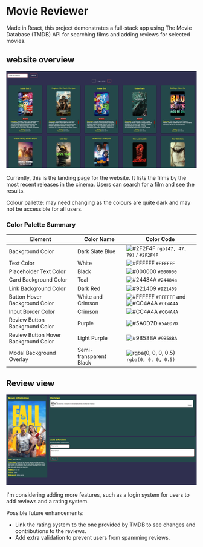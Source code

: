 # Movie Reviewer 

Made in React, this project demonstrates a full-stack app using The Movie Database (TMDB) API for searching films and adding reviews for selected movies.


## website overview


![Movie-review-db](/images/Movie-review-db.png)

Currently, this is the landing page for the website. It lists the films by the most recent releases in the cinema. Users can search for a film and see the results.


Colour pallette: may need changing as the colours are quite dark and may not be accessible for all users.

### Color Palette Summary

| Element                         | Color Name             | Color Code                                               |
|---------------------------------|------------------------|----------------------------------------------------------|
| Background Color                | Dark Slate Blue        | ![#2F2F4F](https://via.placeholder.com/15/2F2F4F/000000?text=+) `rgb(47, 47, 79)` / `#2F2F4F` |
| Text Color                      | White                  | ![#FFFFFF](https://via.placeholder.com/15/FFFFFF/000000?text=+) `#FFFFFF` |
| Placeholder Text Color          | Black                  | ![#000000](https://via.placeholder.com/15/000000/FFFFFF?text=+) `#000000` |
| Card Background Color           | Teal                   | ![#24484A](https://via.placeholder.com/15/24484A/FFFFFF?text=+) `#24484a` |
| Link Background Color           | Dark Red               | ![#921409](https://via.placeholder.com/15/921409/FFFFFF?text=+) `#921409` |
| Button Hover Background Color   | White and Crimson      | ![#FFFFFF](https://via.placeholder.com/15/FFFFFF/000000?text=+) `#FFFFFF` and ![#CC4A4A](https://via.placeholder.com/15/CC4A4A/FFFFFF?text=+) `#CC4A4A` |
| Input Border Color              | Crimson                | ![#CC4A4A](https://via.placeholder.com/15/CC4A4A/FFFFFF?text=+) `#CC4A4A` |
| Review Button Background Color  | Purple                 | ![#5A0D7D](https://via.placeholder.com/15/5A0D7D/FFFFFF?text=+) `#5A0D7D` |
| Review Button Hover Background Color | Light Purple        | ![#9B58BA](https://via.placeholder.com/15/9B58BA/FFFFFF?text=+) `#9B58BA` |
| Modal Background Overlay        | Semi-transparent Black | ![rgba(0, 0, 0, 0.5)](https://via.placeholder.com/15/000000/FFFFFF?text=+) `rgba(0, 0, 0, 0.5)` |


## Review view

![Fallguy-review](/images/Fallguy.png)

I'm considering adding more features, such as a login system for users to add reviews and a rating system.

Possible future enhancements:
- Link the rating system to the one provided by TMDB to see changes and contributions to the reviews.
- Add extra validation to prevent users from spamming reviews.
